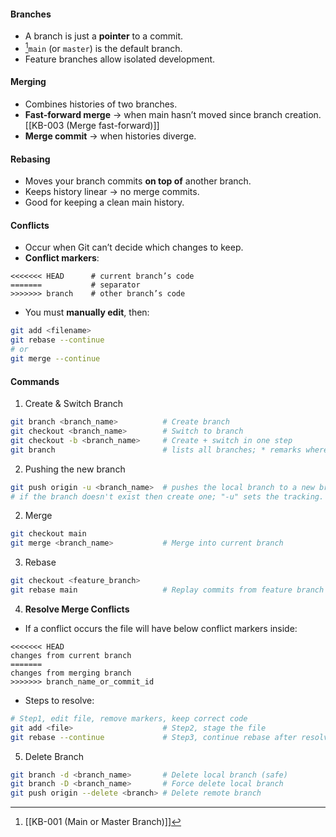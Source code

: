 #### **Branches**
- A branch is just a **pointer** to a commit.
- [^1]`main` (or `master`) is the default branch.
- Feature branches allow isolated development.

#### **Merging**
- Combines histories of two branches.
- **Fast-forward merge** → when main hasn’t moved since branch creation.[[KB-003 (Merge fast-forward)]]
- **Merge commit** → when histories diverge.

#### **Rebasing**
- Moves your branch commits **on top of** another branch.
- Keeps history linear → no merge commits.
- Good for keeping a clean main history.

#### **Conflicts**
- Occur when Git can’t decide which changes to keep.
- **Conflict markers**:

```plaintext
<<<<<<< HEAD      # current branch’s code
=======           # separator
>>>>>>> branch    # other branch’s code
```
- You must **manually edit**, then:
```bash
git add <filename>
git rebase --continue
# or
git merge --continue
```

#### **Commands**
1. Create & Switch Branch
```bash
git branch <branch_name>          # Create branch
git checkout <branch_name>        # Switch to branch
git checkout -b <branch_name>     # Create + switch in one step
git branch                        # lists all branches; * remarks where you are
```
2. Pushing the new branch
```bash
git push origin -u <branch_name>  # pushes the local branch to a new branch.
# if the branch doesn't exist then create one; "-u" sets the tracking.
```
2. Merge
```bash
git checkout main
git merge <branch_name>           # Merge into current branch
```
3. Rebase
```bash
git checkout <feature_branch>
git rebase main                   # Replay commits from feature branch on top of main
```
4. **Resolve Merge Conflicts**
- If a conflict occurs the file will have below conflict markers inside:
```
<<<<<<< HEAD
changes from current branch
=======
changes from merging branch
>>>>>>> branch_name_or_commit_id
```
- Steps to resolve:
```bash
# Step1, edit file, remove markers, keep correct code
git add <file>                    # Step2, stage the file
git rebase --continue             # Step3, continue rebase after resolving
```
5. Delete Branch
```bash
git branch -d <branch_name>       # Delete local branch (safe)
git branch -D <branch_name>       # Force delete local branch
git push origin --delete <branch> # Delete remote branch
```

[^1]: [[KB-001 (Main or Master Branch)]]
